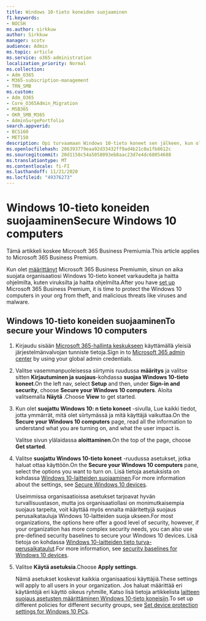 ```yaml
---
title: Windows 10-tieto koneiden suojaaminen
f1.keywords:
- NOCSH
ms.author: sirkkuw
author: Sirkkuw
manager: scotv
audience: Admin
ms.topic: article
ms.service: o365-administration
localization_priority: Normal
ms.collection:
- Adm_O365
- M365-subscription-management
- TRN_SMB
ms.custom:
- Adm_O365
- Core_O365Admin_Migration
- MSB365
- OKR_SMB_M365
- AdminSurgePortfolio
search.appverid:
- BCS160
- MET150
description: Opi turvaamaan Windows 10-tieto koneet sen jälkeen, kun olet määrittänyt Microsoft 365 Business Premiumin.
ms.openlocfilehash: 286393779eaa92d33432ff9ad4b21c0a1fb8612c
ms.sourcegitcommit: 20d1158c54a5058093eb8aac23d7e4dc68054688
ms.translationtype: MT
ms.contentlocale: fi-FI
ms.lasthandoff: 11/21/2020
ms.locfileid: "49376273"
---
```

# <a name="secure-windows-10-computers"></a><span data-ttu-id="ce26a-103">Windows 10-tieto koneiden suojaaminen</span><span class="sxs-lookup"><span data-stu-id="ce26a-103">Secure Windows 10 computers</span></span>

<span data-ttu-id="ce26a-104">Tämä artikkeli koskee Microsoft 365 Business Premiumia.</span><span class="sxs-lookup"><span data-stu-id="ce26a-104">This article applies to Microsoft 365 Business Premium.</span></span>

<span data-ttu-id="ce26a-105">Kun olet [määrittänyt](set-up.md) Microsoft 365 Business Premiumin, sinun on aika suojata organisaatiosi Windows 10-tieto koneet varkaudelta ja haitta ohjelmilta, kuten viruksilta ja haitta ohjelmilta.</span><span class="sxs-lookup"><span data-stu-id="ce26a-105">After you have [set up](set-up.md) Microsoft 365 Business Premium, it is time to protect the Windows 10 computers in your org from theft, and malicious threats like viruses and malware.</span></span>

## <a name="to-secure-your-windows-10-computers"></a><span data-ttu-id="ce26a-106">Windows 10-tieto koneiden suojaaminen</span><span class="sxs-lookup"><span data-stu-id="ce26a-106">To secure your Windows 10 computers</span></span>

1. <span data-ttu-id="ce26a-107">Kirjaudu sisään [Microsoft 365-hallinta keskukseen](https://admin.microsoft.com) käyttämällä yleisiä järjestelmänvalvojan tunniste tietoja.</span><span class="sxs-lookup"><span data-stu-id="ce26a-107">Sign in to [Microsoft 365 admin center](https://admin.microsoft.com) by using your global admin credentials.</span></span> 
2. <span data-ttu-id="ce26a-108">Valitse vasemmanpuoleisessa siirtymis ruudussa **määritys** ja valitse sitten **Kirjautuminen ja suojaus**-kohdassa **suojaa Windows 10-tieto koneet**.</span><span class="sxs-lookup"><span data-stu-id="ce26a-108">On the left nav, select **Setup** and then, under **Sign-in and security**, choose **Secure your Windows 10 computers**.</span></span> <span data-ttu-id="ce26a-109">Aloita valitsemalla **Näytä** .</span><span class="sxs-lookup"><span data-stu-id="ce26a-109">Choose **View** to get started.</span></span>
3. <span data-ttu-id="ce26a-110">Kun olet **suojattu Windows 10: n tieto koneet** -sivulla, Lue kaikki tiedot, jotta ymmärrät, mitä olet siirtymässä ja mitä käyttäjä vaikuttaa.</span><span class="sxs-lookup"><span data-stu-id="ce26a-110">On the **Secure your Windows 10 computers** page, read all the information to understand what you are turning on, and what the user impact is.</span></span>

    <span data-ttu-id="ce26a-111">Valitse sivun ylälaidassa **aloittaminen**.</span><span class="sxs-lookup"><span data-stu-id="ce26a-111">On the top of the page, choose **Get started**.</span></span>

4. <span data-ttu-id="ce26a-112">Valitse **suojattu Windows 10-tieto koneet** -ruudussa asetukset, jotka haluat ottaa käyttöön.</span><span class="sxs-lookup"><span data-stu-id="ce26a-112">On the **Secure your Windows 10 computers** pane, select the options you want to turn on.</span></span> <span data-ttu-id="ce26a-113">Lisä tietoja asetuksista on kohdassa [Windows 10-laitteiden suojaaminen](secure-windows-10-devices.md).</span><span class="sxs-lookup"><span data-stu-id="ce26a-113">For more information about the settings, see [Secure Windows 10 devices](secure-windows-10-devices.md).</span></span> 
    
    <span data-ttu-id="ce26a-114">Useimmissa organisaatioissa asetukset tarjoavat hyvän turvallisuustason, mutta jos organisaatiollasi on monimutkaisempia suojaus tarpeita, voit käyttää myös ennalta määritettyjä suojaus perusaikatauluja Windows 10-laitteiden suoja ukseen.</span><span class="sxs-lookup"><span data-stu-id="ce26a-114">For most organizations, the options here offer a good level of security, however, if your organization has more complex security needs, you can also use pre-defined security baselines to secure  your Windows 10 devices.</span></span> <span data-ttu-id="ce26a-115">Lisä tietoja on kohdassa [Windows 10-laitteiden tieto turva-perusaikataulut](https://docs.microsoft.com/mem/intune/protect/security-baselines).</span><span class="sxs-lookup"><span data-stu-id="ce26a-115">For more information, see [security baselines for Windows 10 devices](https://docs.microsoft.com/mem/intune/protect/security-baselines).</span></span>   

1. <span data-ttu-id="ce26a-116">Valitse **Käytä asetuksia**.</span><span class="sxs-lookup"><span data-stu-id="ce26a-116">Choose **Apply settings**.</span></span>

    <span data-ttu-id="ce26a-117">Nämä asetukset koskevat kaikkia organisaatiosi käyttäjiä.</span><span class="sxs-lookup"><span data-stu-id="ce26a-117">These settings will apply to all users in your organization.</span></span> <span data-ttu-id="ce26a-118">Jos haluat määrittää eri käytäntöjä eri käyttö oikeus ryhmille, Katso lisä tietoja artikkelista [laitteen suojaus asetusten määrittäminen Windows 10-tieto koneisiin](protection-settings-for-windows-10-pcs.md).</span><span class="sxs-lookup"><span data-stu-id="ce26a-118">To set up different policies for different security groups, see [Set device protection settings for Windows 10 PCs](protection-settings-for-windows-10-pcs.md).</span></span>